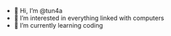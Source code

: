 - 👋 Hi, I’m @tun4a
- 👀 I’m interested in everything linked with computers
- 🌱 I’m currently learning coding


<!---
tun4a/tun4a is a ✨ special ✨ repository because its `README.md` (this file) appears on your GitHub profile.
You can click the Preview link to take a look at your changes.
--->
